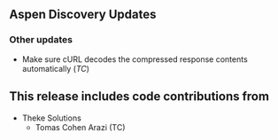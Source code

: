 ## Aspen Discovery Updates

### Other updates

- Make sure cURL decodes the compressed response contents automatically (*TC*)

## This release includes code contributions from

- Theke Solutions 
  - Tomas Cohen Arazi (TC)
